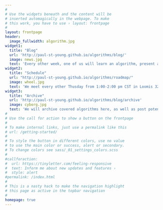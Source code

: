 ```yaml
---
#
# Use the widgets beneath and the content will be
# inserted automagically in the webpage. To make
# this work, you have to use › layout: frontpage
#
layout: frontpage
header:
  image_fullwidth: algorithm.jpg
widget1:
  title: "Blog"
  url: 'http://paul-st-young.github.io/algorithms/blog/'
  image: news.jpg
  text: 'Every other week, one of us will learn an algorithm, present and upload a brief summay.'
widget2:
  title: "Schedule"
  url: "http://paul-st-young.github.io/algorithms/roadmap/"
  image: wheel.jpg
  text: 'We meet every other Thusday from 1:00-2:00 pm CST in Loomis 322.'
widget3:
  title: "Archive"
  url: 'http://paul-st-young.github.io/algorithms/blog/archive'
  image: cyborg.jpg
  text: 'We will archive covered algorithms here, as well as post potentially interesting algorithms to be covered.'
#
# Use the call for action to show a button on the frontpage
#
# To make internal links, just use a permalink like this
# url: /getting-started/
#
# To style the button in different colors, use no value
# to use the main color or success, alert or secondary.
# To change colors see sass/_01_settings_colors.scss
#
#callforaction:
#  url: https://tinyletter.com/feeling-responsive
#  text: Inform me about new updates and features ›
#  style: alert
#permalink: /index.html
#
# This is a nasty hack to make the navigation highlight
# this page as active in the topbar navigation
#
homepage: true
---
```


